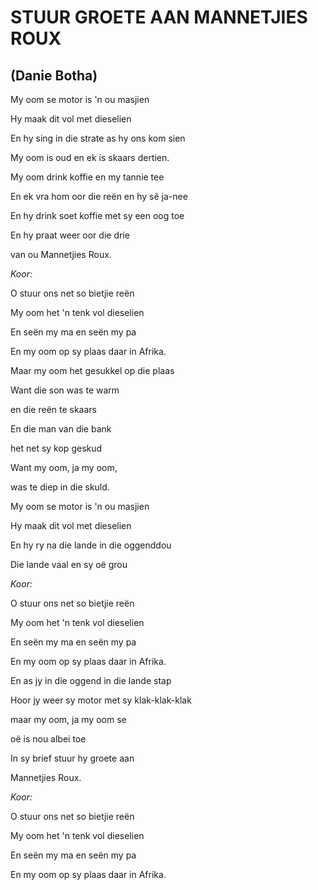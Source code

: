 # STUUR GROETE AAN MANNETJIES ROUX
## (Danie Botha)

My oom se motor is 'n ou masjien

Hy maak dit vol met dieselien

En hy sing in die strate as hy ons kom sien

My oom is oud en ek is skaars dertien.


My oom drink koffie en my tannie tee

En ek vra hom oor die reën en hy sê ja-nee

En hy drink soet koffie met sy een oog toe

En hy praat weer oor die drie

van ou Mannetjies Roux.


_Koor:_

O stuur ons net so bietjie reën

My oom het 'n tenk vol dieselien

En seën my ma en seën my pa

En my oom op sy plaas daar in Afrika.


Maar my oom het gesukkel op die plaas

Want die son was te warm

en die reën te skaars

En die man van die bank

het net sy kop geskud

Want my oom, ja my oom,

was te diep in die skuld.


My oom se motor is 'n ou masjien

Hy maak dit vol met dieselien

En hy ry na die lande in die oggenddou

Die lande vaal en sy oë grou


_Koor:_

O stuur ons net so bietjie reën

My oom het 'n tenk vol dieselien

En seën my ma en seën my pa

En my oom op sy plaas daar in Afrika.


En as jy in die oggend in die lande stap

Hoor jy weer sy motor met sy klak-klak-klak

maar my oom, ja my oom se

oë is nou albei toe

In sy brief stuur hy groete aan

Mannetjies Roux.


_Koor:_

O stuur ons net so bietjie reën

My oom het 'n tenk vol dieselien

En seën my ma en seën my pa

En my oom op sy plaas daar in Afrika.

